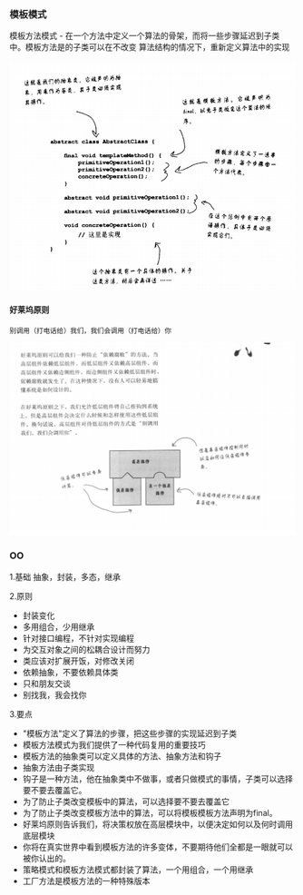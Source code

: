 
### 模板模式

模板方法模式 - 在一个方法中定义一个算法的骨架，而将一些步骤延迟到子类中。模板方法是的子类可以在不改变
算法结构的情况下，重新定义算法中的实现

![](../images/抽象类.png)

#### 好莱坞原则

`别调用（打电话给）我们，我们会调用（打电话给）你`

![](../images/好莱坞原则.png)

### OO
1.基础
抽象，封装，多态，继承

2.原则

- 封装变化
- 多用组合，少用继承
- 针对接口编程，不针对实现编程
- 为交互对象之间的松耦合设计而努力
- 类应该对扩展开饭，对修改关闭
- 依赖抽象，不要依赖具体类
- 只和朋友交谈
- 别找我，我会找你

3.要点

- "模板方法"定义了算法的步骤，把这些步骤的实现延迟到子类
- 模板方法模式为我们提供了一种代码复用的重要技巧
- 模板方法的抽象类可以定义具体的方法、抽象方法和钩子
- 抽象方法由子类实现
- 钩子是一种方法，他在抽象类中不做事，或者只做模式的事情，子类可以选择要不要去覆盖它。
- 为了防止子类改变模板中的算法，可以选择要不要去覆盖它
- 为了防止子类改变模板方法中的算法，可以将模板模板方法声明为final。
- 好莱坞原则告诉我们，将决策权放在高层模块中，以便决定如何以及何时调用底层模块
- 你将在真实世界中看到模板方法的许多变体，不要期待他们全都是一眼就可以被你认出的。
- 策略模式和模板方法模式都封装了算法，一个用组合，一个用继承
- 工厂方法是模板方法的一种特殊版本

